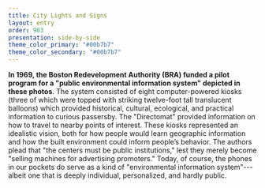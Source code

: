 ```yaml
---
title: City Lights and Signs
layout: entry
order: 903
presentation: side-by-side
theme_color_primary: "#00b7b7"
theme_color_secondary: "#00b7b7"
---
```


**In 1969, the Boston Redevelopment Authority (BRA) funded a pilot program for a "public environmental information system" depicted in these photos**. The system consisted of eight computer-powered kiosks (three of which were topped with striking twelve-foot tall translucent balloons) which provided historical, cultural, ecological, and practical information to curious passersby. The "Directomat" provided information on how to travel to nearby points of interest. These kiosks represented an idealistic vision, both for how people would learn geographic information and how the built environment could inform people’s behavior. The authors plead that "the centers must be public institutions," lest they merely become "selling machines for advertising promoters." Today, of course, the phones in our pockets do serve as a kind of "environmental information system"---albeit one that is deeply individual, personalized, and hardly public.